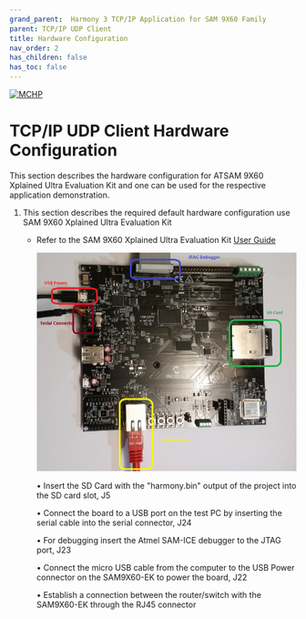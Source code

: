 ```yaml
---
grand_parent:  Harmony 3 TCP/IP Application for SAM 9X60 Family
parent: TCP/IP UDP Client
title: Hardware Configuration
nav_order: 2
has_children: false
has_toc: false
---
```

[![MCHP](https://www.microchip.com/ResourcePackages/Microchip/assets/dist/images/logo.png)](https://www.microchip.com)

# TCP/IP UDP Client Hardware Configuration

This section describes the hardware configuration for ATSAM 9X60 Xplained Ultra Evaluation Kit and one can be used for the respective application demonstration.

1. This section describes the required default hardware configuration use SAM 9X60 Xplained Ultra Evaluation Kit

    * Refer to the SAM 9X60 Xplained Ultra Evaluation Kit [User Guide](https://ww1.microchip.com/downloads/en/DeviceDoc/SAM9X60-EK-UG-DS50002907B.pdf)

      ![required_hardware](images/SAM9X60-EK.png)

      • Insert the SD Card with the "harmony.bin" output of the project into the SD card slot, J5

      • Connect the board to a USB port on the test PC by inserting the serial cable into the serial connector, J24

      • For debugging insert the Atmel SAM-ICE debugger to the JTAG port, J23   
      
      • Connect the micro USB cable from the computer to the USB Power connector on the SAM9X60-EK to power the board, J22
      
      • Establish a connection between the router/switch with the SAM9X60-EK through the RJ45 connector

    